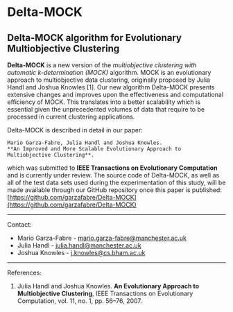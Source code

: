 # Delta-MOCK
## Delta-MOCK algorithm for Evolutionary Multiobjective Clustering

**Delta-MOCK** is a new version of the *multiobjective clustering with automatic k-determination 
(MOCK)* algorithm. MOCK is an evolutionary approach to multiobjective data clustering, originally 
proposed by Julia Handl and Joshua Knowles [1]. Our new algorithm Delta-MOCK presents extensive 
changes and improves upon the effectiveness and computational efficiency of MOCK. This translates 
into a better scalability which is essential given the unprecedented volumes of data that require 
to be processed in current clustering applications.

Delta-MOCK is described in detail in our paper:

	Mario Garza-Fabre, Julia Handl and Joshua Knowles. 
	**An Improved and More Scalable Evolutionary Approach to Multiobjective Clustering**.

which was submitted to **IEEE Transactions on Evolutionary Computation** and is currently under
review. The source code of Delta-MOCK, as well as all of the test data sets used during the 
experimentation of this study, will be made available through our GitHub repository once this
paper is published: [https://github.com/garzafabre/Delta-MOCK](https://github.com/garzafabre/Delta-MOCK)

---

Contact:

* Mario Garza-Fabre - mario.garza-fabre@manchester.ac.uk
* Julia Handl - julia.handl@manchester.ac.uk
* Joshua Knowles - j.knowles@cs.bham.ac.uk

---

References:

1.	Julia Handl and Joshua Knowles. **An Evolutionary Approach to Multiobjective Clustering**, 
	IEEE Transactions on Evolutionary Computation, vol. 11, no. 1, pp. 56–76, 2007.


